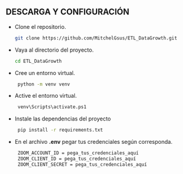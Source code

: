 ##  DESCARGA Y CONFIGURACIÓN
-  Clone el repositorio.
	```sh
	git clone https://github.com/MitchelGsus/ETL_DataGrowth.git
	```
-  Vaya al directorio del proyecto.
	```sh
	cd ETL_DataGrowth
	```
-  Cree un entorno virtual.
	```sh
	 python -m venv venv
	```
-  Active el entorno virtual.
	```sh
	 venv\Scripts\activate.ps1
	```
-  Instale las dependencias del proyecto
	```sh
	 pip install -r requirements.txt
	```
-  En el archivo **.env** pegar tus credenciales según corresponda.
	```sh
	 ZOOM_ACCOUNT_ID = pega_tus_credenciales_aquí 
	 ZOOM_CLIENT_ID = pega_tus_credenciales_aquí
	 ZOOM_CLIENT_SECRET = pega_tus_credenciales_aquí
	```
